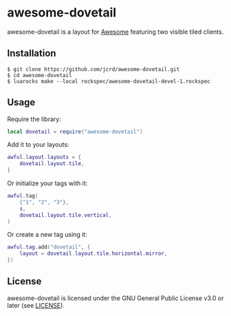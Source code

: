 # awesome-dovetail

awesome-dovetail is a layout for [Awesome](https://github.com/awesomeWM/awesome)
featuring two visible tiled clients.

## Installation

```
$ git clone https://github.com/jcrd/awesome-dovetail.git
$ cd awesome-dovetail
$ luarocks make --local rockspec/awesome-dovetail-devel-1.rockspec
```

## Usage

Require the library:
```lua
local dovetail = require("awesome-dovetail")
```

Add it to your layouts:
```lua
awful.layout.layouts = {
    dovetail.layout.tile,
}
```

Or initialize your tags with it:
```lua
awful.tag(
    {"1", "2", "3"},
    s,
    dovetail.layout.tile.vertical,
)
```

Or create a new tag using it:
```lua
awful.tag.add("dovetail", {
    layout = dovetail.layout.tile.horizontal.mirror,
})
```

## License

awesome-dovetail is licensed under the GNU General Public License v3.0 or later
(see [LICENSE](LICENSE)).
